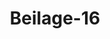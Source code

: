 ---  
schema: default  
title: Beilage-16  
organization: Team Charlie  
notes: "<p>§.1</p><p>Bescheid des Ober=Appellationsgerichts zu Celle.

Diemit wird dem Anwalte des Großherzogthums Baden, Kläger, die von dem Anwalte

der Krone Baiern, Beklagten, die Beschwerde der Rheinpfälzischen Staatsgläubiger und

Inhaber der Partialobligationen des Anlehns lit. D wegen Bezahlung der rückständigen

Zinsen und verfallenen Capitalien betreffende, am 19. Januar dieses Jahres producirte

Ueberreichung und Restitutionsgesuch abschriftlich zur Nachricht mitgetheilt, und zum Be

scheide gegeben:

Da die in der Austrägalordnung vom 16. Junius 1817, §. 6, gegebene Vorschrift

ausdrücklich nur auf die Instruction des Processes sich bezieht, hingegen über die wider

ein austrägalgerichtliches Erkenntniß stattnehmigen Rechtsmittel, in eben dieser Ordnung

§. 9 und folgenden, besondere Bestimmungen enthalten sind; auch diese Erkenntnisse, nach

dem Bundesschlusse über das Austrägalverfahren vom 3. August 1820, Art. 6, sofort

nach ihrer Eröffnung als rechtskräftig angesehen werden sollen, hieraus aber von selbst folgt,

daß bei denselben von gewöhnlichen, gegen andere Erkenntnisse zulässigen Suspensiv

Rechtsmitteln nicht die Rede seyn könne; so steht dem angebrachten Suchen nicht zu

deferiren.

Decretum Celle im Königlichen Ober=Appellationsgerichte am 9. März

1826.

Zur Beglaubigung der Abschrift,

I. C. Blauel, Protonotarius.</p>"  
resources:  
- format: png  
  name: Page107[1].png  
  url: ../../data_img/Protokolle_BV_18_1826/Beilage-16/Page107[1].png  
category:   
  - Protokolle_BV_18_1826  
maintainer: Tao Luo  
maintainer_email: t.luo.21@abdn.ac.uk  
---